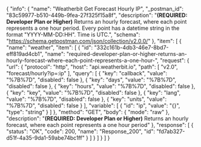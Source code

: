 {
  "info": {
    "name": "Weatherbit Get Forecast Hourly IP",
    "_postman_id": "83c59977-b510-449b-9fea-27f325f15a8f",
    "description": "**(REQUIRED: Developer Plan or Higher)** Returns an hourly forecast, where each point represents a one hour period. Every point has a datetime string in the format \"YYYY-MM-DD:HH\". Time is UTC.",
    "schema": "https://schema.getpostman.com/json/collection/v2.0.0/"
  },
  "item": [
    {
      "name": "weather",
      "item": [
        {
          "id": "332c161b-4db3-46e7-8bd7-eff819ad4cb1",
          "name": "required-developer-plan-or-higher-returns-an-hourly-forecast-where-each-point-represents-a-one-hour-",
          "request": {
            "url": {
              "protocol": "http",
              "host": "api.weatherbit.io",
              "path": [
                "v2.0",
                "forecast/hourly?ip=:ip"
              ],
              "query": [
                {
                  "key": "callback",
                  "value": "%7B%7D",
                  "disabled": false
                },
                {
                  "key": "days",
                  "value": "%7B%7D",
                  "disabled": false
                },
                {
                  "key": "hours",
                  "value": "%7B%7D",
                  "disabled": false
                },
                {
                  "key": "key",
                  "value": "%7B%7D",
                  "disabled": false
                },
                {
                  "key": "lang",
                  "value": "%7B%7D",
                  "disabled": false
                },
                {
                  "key": "units",
                  "value": "%7B%7D",
                  "disabled": false
                }
              ],
              "variable": [
                {
                  "id": "ip",
                  "value": "{}",
                  "type": "string"
                }
              ]
            },
            "method": "GET",
            "body": {
              "mode": "raw"
            },
            "description": "**(REQUIRED: Developer Plan or Higher)** Returns an hourly forecast, where each point represents a one hour period"
          },
          "response": [
            {
              "status": "OK",
              "code": 200,
              "name": "Response_200",
              "id": "fd7ab327-d51f-4a35-9da1-59abe74bc1ff"
            }
          ]
        }
      ]
    }
  ]
}